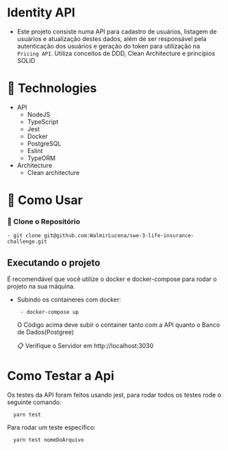 # Identity API

- Este projeto consiste numa API para cadastro de usuários, listagem de usuários e atualização destes dados, além de ser responsável pela autenticação dos usuários e geração do token para utilização na `Pricing API`. Utiliza conceitos de DDD, Clean Architecture e princípios SOLID

# 🧰 Technologies

- API
  - NodeJS
  - TypeScript
  - Jest
  - Docker
  - PostgreSQL
  - Eslint
  - TypeORM
- Architecture
  - Clean architecture

# 🚀 Como Usar

### 💾 Clone o Repositório

```
- git clone git@github.com:WalmirLucena/swe-3-life-insurance-challenge.git
```

## Executando o projeto

É recomendável que você utilize o docker e docker-compose para rodar o projeto na sua máquina.

- Subindo os containeres com docker:

  ```
   - docker-compose up
  ```

  O Código acima deve subir o container tanto com a API quanto o Banco de Dados(Postgree)

  📋 Verifique o Servidor em http://localhost:3030

# Como Testar a Api

Os testes da API foram feitos usando jest, para rodar todos os testes rode o seguinte comando:

```
  yarn test
```

Para rodar um teste especifico:

```
  yarn test nomeDoArquivo
```
